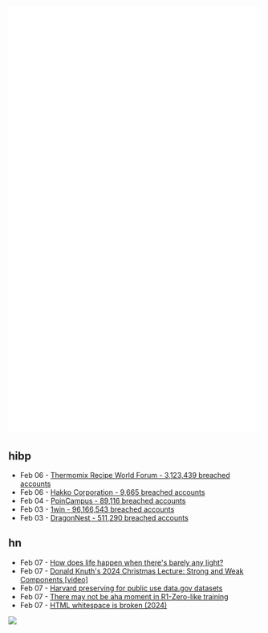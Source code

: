 ![Metrics](https://raw.githubusercontent.com/phixion/phixion/master/metrics.svg)

## hibp

<!--
for https://github.com/phixion/phixion/blob/main/.github/workflows/feeds.yml
-->
<!--START_SECTION:haveibeenpwnd-->
- Feb 06 - [Thermomix Recipe World Forum - 3,123,439 breached accounts](https://haveibeenpwned.com/PwnedWebsites#Thermomix)
- Feb 06 - [Hakko Corporation - 9,665 breached accounts](https://haveibeenpwned.com/PwnedWebsites#Hakko)
- Feb 04 - [PoinCampus - 89,116 breached accounts](https://haveibeenpwned.com/PwnedWebsites#PoinCampus)
- Feb 03 - [1win - 96,166,543 breached accounts](https://haveibeenpwned.com/PwnedWebsites#1win)
- Feb 03 - [DragonNest - 511,290 breached accounts](https://haveibeenpwned.com/PwnedWebsites#DragonNest)
<!--END_SECTION:haveibeenpwnd-->

## hn

<!--
for https://github.com/phixion/phixion/blob/main/.github/workflows/feeds.yml
-->
<!--START_SECTION:hn-->
- Feb 07 - [How does life happen when there's barely any light?](https://www.quantamagazine.org/how-does-life-happen-when-theres-barely-any-light-20250129/)
- Feb 07 - [Donald Knuth's 2024 Christmas Lecture: Strong and Weak Components [video]](https://www.youtube.com/watch?v=Hi8r_63LGyg)
- Feb 07 - [Harvard preserving for public use data.gov datasets](https://lil.law.harvard.edu/blog/2025/02/06/announcing-data-gov-archive/)
- Feb 07 - [There may not be aha moment in R1-Zero-like training](https://oatllm.notion.site/oat-zero)
- Feb 07 - [HTML whitespace is broken (2024)](https://blog.dwac.dev/posts/html-whitespace/)
<!--END_SECTION:hn-->

<!--
for https://yhype.me
-->
![](https://hit.yhype.me/github/profile?user_id=13013670)
